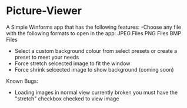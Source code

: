 # Picture-Viewer
 
A Simple Winforms app that has the following features:
 -Choose any file with the following formats to open in the app: 
   JPEG Files 
   PNG Files 
   BMP Files
 - Select a custom background colour from select presets or create a preset to meet your needs
 - Force stretch selcected image to fit the window
 - Force shrink selcected image to show background (coming soon)

Known Bugs:
 - Loading images in normal view currently broken you must have the "stretch" checkbox checked to view image
 
